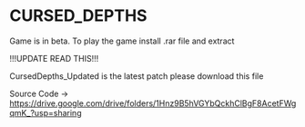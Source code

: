 # CURSED_DEPTHS
Game is in beta. To play the game install .rar file and extract 

!!!UPDATE READ THIS!!!

CursedDepths_Updated is the latest patch please download this file

Source Code -> https://drive.google.com/drive/folders/1Hnz9B5hVGYbQckhClBgF8AcetFWgqmK_?usp=sharing
